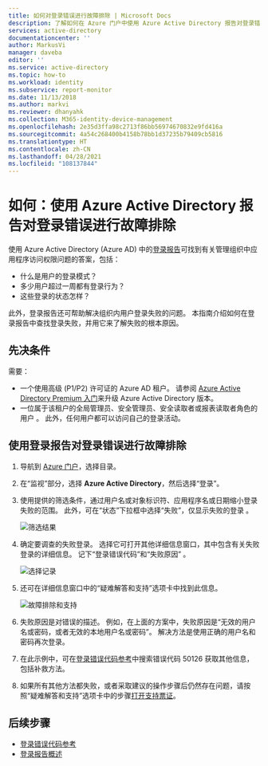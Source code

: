 ```yaml
---
title: 如何对登录错误进行故障排除 | Microsoft Docs
description: 了解如何在 Azure 门户中使用 Azure Active Directory 报告对登录错误进行故障排除
services: active-directory
documentationcenter: ''
author: MarkusVi
manager: daveba
editor: ''
ms.service: active-directory
ms.topic: how-to
ms.workload: identity
ms.subservice: report-monitor
ms.date: 11/13/2018
ms.author: markvi
ms.reviewer: dhanyahk
ms.collection: M365-identity-device-management
ms.openlocfilehash: 2e35d3ffa98c2713f86bb56974670832e9fd416a
ms.sourcegitcommit: 4a54c268400b4158b78bb1d37235b79409cb5816
ms.translationtype: HT
ms.contentlocale: zh-CN
ms.lasthandoff: 04/28/2021
ms.locfileid: "108137844"
---
```

# <a name="how-to-troubleshoot-sign-in-errors-using-azure-active-directory-reports"></a>如何：使用 Azure Active Directory 报告对登录错误进行故障排除

使用 Azure Active Directory (Azure AD) 中的[登录报告](concept-sign-ins.md)可找到有关管理组织中应用程序访问权限问题的答案，包括：

- 什么是用户的登录模式？
- 多少用户超过一周都有登录行为？
- 这些登录的状态怎样？


此外，登录报告还可帮助解决组织内用户登录失败的问题。 本指南介绍如何在登录报告中查找登录失败，并用它来了解失败的根本原因。

## <a name="prerequisites"></a>先决条件

需要：

* 一个使用高级 (P1/P2) 许可证的 Azure AD 租户。 请参阅 [Azure Active Directory Premium 入门](../fundamentals/active-directory-get-started-premium.md)来升级 Azure Active Directory 版本。
* 一位属于该租户的全局管理员、安全管理员、安全读取者或报表读取者角色的用户   。 此外，任何用户都可以访问自己的登录活动。 

## <a name="troubleshoot-sign-in-errors-using-the-sign-ins-report"></a>使用登录报告对登录错误进行故障排除

1. 导航到 [Azure 门户](https://portal.azure.com)，选择目录。
2. 在“监视”部分，选择 **Azure Active Directory**，然后选择“登录”。  
3. 使用提供的筛选条件，通过用户名或对象标识符、应用程序名或日期缩小登录失败的范围。 此外，可在“状态”下拉框中选择“失败”，仅显示失败的登录 。 

    ![筛选结果](./media/howto-troubleshoot-sign-in-errors/filters.png)
        
4. 确定要调查的失败登录。 选择它可打开其他详细信息窗口，其中包含有关失败登录的详细信息。 记下“登录错误代码”和“失败原因” 。 

    ![选择记录](./media/howto-troubleshoot-sign-in-errors/sign-in-failures.png)
        
5. 还可在详细信息窗口中的“疑难解答和支持”选项卡中找到此信息。

    ![故障排除和支持](./media/howto-troubleshoot-sign-in-errors/troubleshooting-and-support.png)

6. 失败原因是对错误的描述。 例如，在上面的方案中，失败原因是“无效的用户名或密码，或者无效的本地用户名或密码”。 解决方法是使用正确的用户名和密码再次登录。

7. 在此示例中，可在[登录错误代码参考](./concept-sign-ins.md)中搜索错误代码 50126 获取其他信息，包括补救方法。 

8. 如果所有其他方法都失败，或者采取建议的操作步骤后仍然存在问题，请按照“疑难解答和支持”选项卡中的步骤[打开支持票证](../fundamentals/active-directory-troubleshooting-support-howto.md)。 

## <a name="next-steps"></a>后续步骤

* [登录错误代码参考](./concept-sign-ins.md)
* [登录报告概述](concept-sign-ins.md)